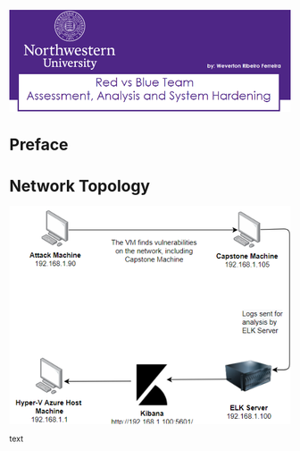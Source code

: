 
![alt text](https://github.com/wevertonribeiroferreira/Red-vs-Blue-Project/blob/main/Images/logo.png)



# Preface


# Network Topology
![alt text](https://github.com/wevertonribeiroferreira/Red-vs-Blue-Project/blob/main/Images/map.png)



text
